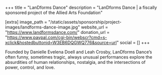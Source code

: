 +++
title = "LanDforms Dance"
description = "LanDforms Dance | a fiscally sponsored project of the Allied Arts Foundation"

[extra]
image_path = "/static/assets/sponsorship/project-images/landforms-dance-image.jpg"
website_url = "https://www.landformsdance.com/"
donation_url = "https://www.paypal.com/cgi-bin/webscr?cmd=s-xclick&hostedbuttonid=W3EB6DQGWQ776&source=url"
social = []
+++

Founded by Danielle Evelena Doell and Leah Crosby, LanDforms Dance’s often funny, sometimes tragic, always unusual performances explore the absurdities of human relationships, nostalgia, and the intersections of power, control, and love.
